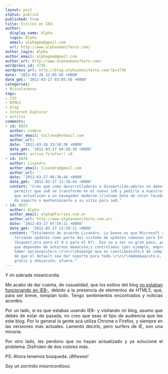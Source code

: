 ```yaml
---
layout: post
status: publish
published: true
title: Estilos en IE8-
author:
  display_name: Alpha
  login: Alpha
  email: alphagma@gmail.com
  url: http://www.alphasmanifesto.com/
author_login: Alpha
author_email: alphagma@gmail.com
author_url: http://www.alphasmanifesto.com/
wordpress_id: 3736
wordpress_url: http://blog.alphasmanifesto.com/?p=3736
date: '2012-03-26 22:05:56 +0000'
date_gmt: '2012-03-27 03:05:56 +0000'
categories:
- Miscelaneous
tags:
- CSS
- HTML5
- blog
- Internet Explorer
- estilos
comments:
- id: 8825
  author: nombre
  author_email: tailsms@hotmail.com
  author_url: ''
  date: '2012-03-26 23:50:36 +0000'
  date_gmt: '2012-03-27 04:50:36 +0000'
  content: arriva firefox!! =D
- id: 8826
  author: Lisandro
  author_email: lisandro@gmail.com
  author_url: ''
  date: '2012-03-27 06:30:44 +0000'
  date_gmt: '2012-03-27 11:30:44 +0000'
  content: "Creo que como desarrolladores o dise&ntilde;adores no deber&iacute;amos
    permitir que ie8 se transforme en el nuevo ie6 y pedirle a nuestros usuarios/lectores
    que actualicen a un navegador moderno.\r\nComo dato de color facebook ya no le
    da soporte o mantenimiento a su sitio para ie8."
- id: 8827
  author: Alpha
  author_email: alpha@furries.com.ar
  author_url: http://www.alphasmanifesto.com.ar/
  date: '2012-03-27 07:59:11 +0000'
  date_gmt: '2012-03-27 12:59:11 +0000'
  content: "Totalmente de acuerdo Lisandro. Lo bueno es que Microsoft ya est&aacute;
    forzando updates como parte del sistema de updates comunes para Internet Explorer
    (&iquest;era para el 9 o para el 8?). Eso va a ser un gran paso, pero para aquellos
    que dependan de entornos m&aacute;s controlados (por ejemplo, empresas), no deber&iacute;a
    haber opci&oacute;n.\r\n\r\nSupongo que es cuesti&oacute;n de complotarse antes
    de que el default sea dar soporte para todo.\r\n\r\nAdem&aacute;s, el update est&aacute;
    gratis y ah&iacute; afuera."
---
```

Y mi sobrada misericordia

<p style="text-align: justify;">Me acabo de dar cuenta, de casualidad, que los estilos del blog <a href="http://stackoverflow.com/questions/6491882/css-styles-not-being-loaded-in-ie8">no estaban funcionando en IE8-</a>, debido a la presencia de elementos de HTML5, que, para ser breve, romp&iacute;an todo. Tengo sentimientos encontrados y noticias acordes.</p>
<p style="text-align: justify;">Por un lado, si es que estabas usando IE8- y visitando mi blog, asumo que deb&eacute;s de estar de pasada, no creo que seas el tipo de audiencia que lee este blog. Por lo general la gente ac&aacute; utiliza Chrome o Firefox, y siempre en las versiones m&aacute;s actuales. Lamento decirlo, pero surfers de IE, son una minor&iacute;a.</p>
<p style="text-align: justify;">Por otro lado, les perdono que no hayan actualizado y ya solucion&eacute; el problema. Disfruten de dos colores m&aacute;s.</p>
<p style="text-align: justify;">PS: Ahora tenemos b&uacute;squeda. <em>&iexcl;Wheeee!</em></p>
<p style="text-align: justify;"><em>Soy un zorrinito misericordioso.</em></p>
